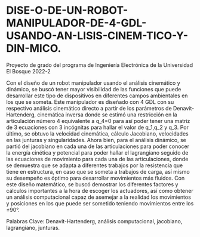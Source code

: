 # DISE-O-DE-UN-ROBOT-MANIPULADOR-DE-4-GDL-USANDO-AN-LISIS-CINEM-TICO-Y-DIN-MICO.
Proyecto de grado del programa de Ingeniería Electrónica  de la Universidad El Bosque 2022-2

Con el diseño de un robot manipulador usando el análisis cinemático y dinámico, se buscó tener mayor visibilidad de las funciones que puede 
desarrollar este tipo de dispositivos en diferentes campos ambientales en los que se someta. Este manipulador es diseñado con 4 GDL con su 
respectivo análisis cinemático directo a partir de los parámetros de Denavit-Hartenderg, cinemática inversa donde se estimó una restricción 
en la articulación número 4 equivalente a q_4=0  para así poder tener una matriz de 3 ecuaciones con 3 incógnitas para hallar el valor de 
q_1,q_2  y q_3. Por último, se obtuvo la velocidad cinemática, cálculo Jacobiano, velocidades en las junturas y singularidades. Ahora bien, 
para el análisis dinámico, se partió del jacobiano en cada una de las articulaciones para poder conocer la energía cinética y potencial para 
poder hallar el lagrangiano seguido de las ecuaciones de movimiento para cada una de las articulaciones, donde se demuestra que se adapta a 
diferentes trabajos por la resistencia que tiene en estructura, en caso que se someta a trabajos de carga, así mismo su desempeño es óptimo 
para desarrollar movimientos más fluidos. Con este diseño matemático, se buscó demostrar los diferentes factores y cálculos importantes a la 
hora de escoger los actuadores, así como obtener un análisis computacional capaz de asemejar a la realidad los movimientos y posiciones en 
los que puede ser sometido teniendo movimientos entre los ±90°.


Palabras Clave: Denavit-Hartenderg, análisis computacional, jacobiano, lagrangiano, junturas.
